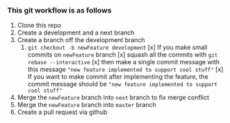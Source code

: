 ### This git workflow is as follows

1. Clone this repo
2. Create a development and a next branch
3. Create a branch off the development branch 
	1. `git checkout -b newFeature development`
	[x] If you make small commits on `newFeature` branch
		[x] squash all the commits with `git rebase --interactive`
		[x] then make a single commit message with this message `"new feature implemented to support cool stuff"`
	[x] If you want to make commit after implementing the feature, the commit message should be `"new feature implemented to support cool stuff"` 
4. Merge the `newFeature` branch into `next` branch to fix merge conflict
5. Merge the `newFeature` branch into `master` branch 
6. Create a pull request via github
